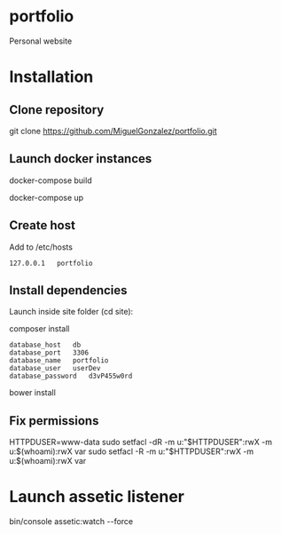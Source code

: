 # portfolio
Personal website

# Installation

## Clone repository

git clone https://github.com/MiguelGonzalez/portfolio.git

## Launch docker instances

docker-compose build

docker-compose up

## Create host

Add to /etc/hosts

	127.0.0.1	portfolio

## Install dependencies

Launch inside site folder (cd site):

composer install

	database_host	db
	database_port	3306
	database_name	portfolio
	database_user	userDev
	database_password	d3vP455w0rd

bower install

## Fix permissions

HTTPDUSER=www-data
sudo setfacl -dR -m u:"$HTTPDUSER":rwX -m u:$(whoami):rwX var
sudo setfacl -R -m u:"$HTTPDUSER":rwX -m u:$(whoami):rwX var

# Launch assetic listener

bin/console assetic:watch --force
